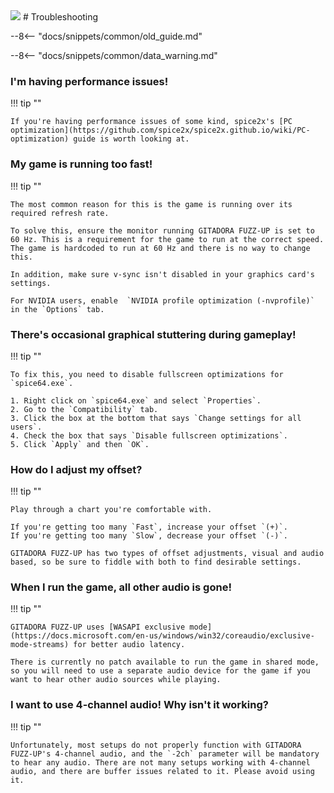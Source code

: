 <img class="header-logo" src="/img/konami/gitadora/fuzzup/logo.webp">
# Troubleshooting

--8<-- "docs/snippets/common/old_guide.md"

--8<-- "docs/snippets/common/data_warning.md"

### I'm having performance issues!

!!! tip ""

    If you're having performance issues of some kind, spice2x's [PC optimization](https://github.com/spice2x/spice2x.github.io/wiki/PC-optimization) guide is worth looking at.

### My game is running too fast!

!!! tip ""

    The most common reason for this is the game is running over its required refresh rate.
    
    To solve this, ensure the monitor running GITADORA FUZZ-UP is set to 60 Hz. This is a requirement for the game to run at the correct speed. The game is hardcoded to run at 60 Hz and there is no way to change this.
    
    In addition, make sure v-sync isn't disabled in your graphics card's settings.
    
    For NVIDIA users, enable  `NVIDIA profile optimization (-nvprofile)` in the `Options` tab.

### There's occasional graphical stuttering during gameplay!

!!! tip ""

    To fix this, you need to disable fullscreen optimizations for `spice64.exe`.

    1. Right click on `spice64.exe` and select `Properties`.
    2. Go to the `Compatibility` tab.
    3. Click the box at the bottom that says `Change settings for all users`.
    4. Check the box that says `Disable fullscreen optimizations`.
    5. Click `Apply` and then `OK`.

### How do I adjust my offset?

!!! tip ""

    Play through a chart you're comfortable with.

    If you're getting too many `Fast`, increase your offset `(+)`.  
    If you're getting too many `Slow`, decrease your offset `(-)`.  

    GITADORA FUZZ-UP has two types of offset adjustments, visual and audio based, so be sure to fiddle with both to find desirable settings.

### When I run the game, all other audio is gone!

!!! tip ""

    GITADORA FUZZ-UP uses [WASAPI exclusive mode](https://docs.microsoft.com/en-us/windows/win32/coreaudio/exclusive-mode-streams) for better audio latency. 
    
    There is currently no patch available to run the game in shared mode, so you will need to use a separate audio device for the game if you want to hear other audio sources while playing.

### I want to use 4-channel audio! Why isn't it working?

!!! tip ""

    Unfortunately, most setups do not properly function with GITADORA FUZZ-UP's 4-channel audio, and the `-2ch` parameter will be mandatory to hear any audio. There are not many setups working with 4-channel audio, and there are buffer issues related to it. Please avoid using it.